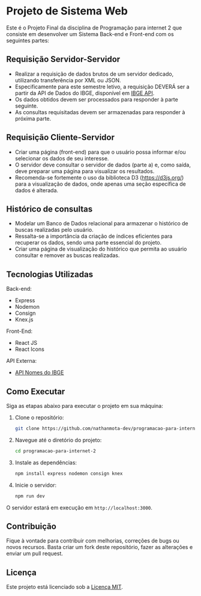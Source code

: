 # Projeto de Sistema Web

Este é o Projeto Final da disciplina de Programação para internet 2 que consiste em desenvolver um Sistema Back-end e Front-end com os seguintes partes:

## Requisição Servidor-Servidor

- Realizar a requisição de dados brutos de um servidor dedicado, utilizando transferência por XML ou JSON.
- Especificamente para este semestre letivo, a requisição DEVERÁ ser a partir da API de Dados do IBGE, disponível em [IBGE API](https://servicodados.ibge.gov.br/api/docs/).
- Os dados obtidos devem ser processados para responder à parte seguinte.
- As consultas requisitadas devem ser armazenadas para responder à próxima parte.

## Requisição Cliente-Servidor

- Criar uma página (front-end) para que o usuário possa informar e/ou selecionar os dados de seu interesse.
- O servidor deve consultar o servidor de dados (parte a) e, como saída, deve preparar uma página para visualizar os resultados.
- Recomenda-se fortemente o uso da biblioteca D3 (https://d3js.org/) para a visualização de dados, onde apenas uma seção específica de dados é alterada.

## Histórico de consultas

- Modelar um Banco de Dados relacional para armazenar o histórico de buscas realizadas pelo usuário.
- Ressalta-se a importância da criação de índices eficientes para recuperar os dados, sendo uma parte essencial do projeto.
- Criar uma página de visualização do histórico que permita ao usuário consultar e remover as buscas realizadas.

## Tecnologias Utilizadas

Back-end:

- Express
- Nodemon
- Consign
- Knex.js

Front-End:

- React JS
- React Icons

API Externa:

- [API Nomes do IBGE](https://servicodados.ibge.gov.br/api/docs/nomes?versao=2)

## Como Executar

Siga as etapas abaixo para executar o projeto em sua máquina:

1. Clone o repositório:

   ```sh
   git clone https://github.com/nathanmota-dev/programacao-para-internet-2
   ```

2. Navegue até o diretório do projeto:

   ```sh
   cd programacao-para-internet-2
   ```

3. Instale as dependências:

   ```sh
   npm install express nodemon consign knex
   ```

4. Inicie o servidor:

   ```sh
   npm run dev
   ```

O servidor estará em execução em `http://localhost:3000`.

## Contribuição

Fique à vontade para contribuir com melhorias, correções de bugs ou novos recursos. Basta criar um fork deste repositório, fazer as alterações e enviar um pull request.

## Licença

Este projeto está licenciado sob a [Licença MIT](LICENSE).